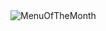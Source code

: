 <!DOCTYPE html>
<html>
<head>
<title>Page Title</title>
	<link rel="stylesheet" href="style.css">
</head>
<body>

<img src='Menu24012222.jpg' alt='MenuOfTheMonth' class="center">

</body>
</html>

